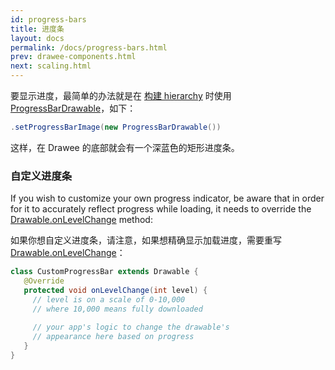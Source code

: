```yaml
---
id: progress-bars
title: 进度条
layout: docs
permalink: /docs/progress-bars.html
prev: drawee-components.html
next: scaling.html
---
```


要显示进度，最简单的办法就是在 [构建 hierarchy](using-drawees-code.html) 时使用 [ProgressBarDrawable](../javadoc/reference/com/facebook/drawee/drawable/ProgressBarDrawable.html)，如下：

```java
.setProgressBarImage(new ProgressBarDrawable())
```

这样，在 Drawee 的底部就会有一个深蓝色的矩形进度条。

### 自定义进度条

If you wish to customize your own progress indicator, be aware that in order for it to accurately reflect progress while loading, it needs to override the [Drawable.onLevelChange](http://developer.android.com/reference/android/graphics/drawable/Drawable.html#onLevelChange\(int\)) method:

如果你想自定义进度条，请注意，如果想精确显示加载进度，需要重写  [Drawable.onLevelChange](http://developer.android.com/reference/android/graphics/drawable/Drawable.html#onLevelChange\(int\))：

```java
class CustomProgressBar extends Drawable {
   @Override
   protected void onLevelChange(int level) {
     // level is on a scale of 0-10,000
     // where 10,000 means fully downloaded
     
     // your app's logic to change the drawable's
     // appearance here based on progress
   }
}
```
